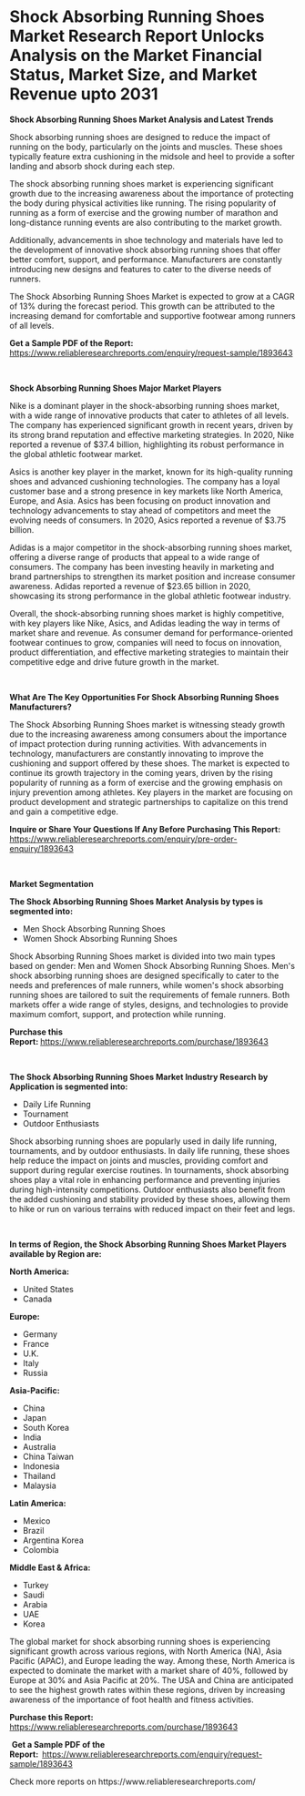 <p><h1>Shock Absorbing Running Shoes Market Research Report Unlocks Analysis on the Market Financial Status, Market Size, and Market Revenue upto 2031</h1></p><p><strong>Shock Absorbing Running Shoes Market Analysis and Latest Trends</strong></p>
<p><p>Shock absorbing running shoes are designed to reduce the impact of running on the body, particularly on the joints and muscles. These shoes typically feature extra cushioning in the midsole and heel to provide a softer landing and absorb shock during each step.</p><p>The shock absorbing running shoes market is experiencing significant growth due to the increasing awareness about the importance of protecting the body during physical activities like running. The rising popularity of running as a form of exercise and the growing number of marathon and long-distance running events are also contributing to the market growth.</p><p>Additionally, advancements in shoe technology and materials have led to the development of innovative shock absorbing running shoes that offer better comfort, support, and performance. Manufacturers are constantly introducing new designs and features to cater to the diverse needs of runners.</p><p>The Shock Absorbing Running Shoes Market is expected to grow at a CAGR of 13% during the forecast period. This growth can be attributed to the increasing demand for comfortable and supportive footwear among runners of all levels.</p></p>
<p><strong>Get a Sample PDF of the Report:&nbsp;</strong> <a href="https://www.reliableresearchreports.com/enquiry/request-sample/1893643">https://www.reliableresearchreports.com/enquiry/request-sample/1893643</a></p>
<p>&nbsp;</p>
<p><strong>Shock Absorbing Running Shoes Major Market Players</strong></p>
<p><p>Nike is a dominant player in the shock-absorbing running shoes market, with a wide range of innovative products that cater to athletes of all levels. The company has experienced significant growth in recent years, driven by its strong brand reputation and effective marketing strategies. In 2020, Nike reported a revenue of $37.4 billion, highlighting its robust performance in the global athletic footwear market.</p><p>Asics is another key player in the market, known for its high-quality running shoes and advanced cushioning technologies. The company has a loyal customer base and a strong presence in key markets like North America, Europe, and Asia. Asics has been focusing on product innovation and technology advancements to stay ahead of competitors and meet the evolving needs of consumers. In 2020, Asics reported a revenue of $3.75 billion.</p><p>Adidas is a major competitor in the shock-absorbing running shoes market, offering a diverse range of products that appeal to a wide range of consumers. The company has been investing heavily in marketing and brand partnerships to strengthen its market position and increase consumer awareness. Adidas reported a revenue of $23.65 billion in 2020, showcasing its strong performance in the global athletic footwear industry.</p><p>Overall, the shock-absorbing running shoes market is highly competitive, with key players like Nike, Asics, and Adidas leading the way in terms of market share and revenue. As consumer demand for performance-oriented footwear continues to grow, companies will need to focus on innovation, product differentiation, and effective marketing strategies to maintain their competitive edge and drive future growth in the market.</p></p>
<p>&nbsp;</p>
<p><strong>What Are The Key Opportunities For Shock Absorbing Running Shoes Manufacturers?</strong></p>
<p><p>The Shock Absorbing Running Shoes market is witnessing steady growth due to the increasing awareness among consumers about the importance of impact protection during running activities. With advancements in technology, manufacturers are constantly innovating to improve the cushioning and support offered by these shoes. The market is expected to continue its growth trajectory in the coming years, driven by the rising popularity of running as a form of exercise and the growing emphasis on injury prevention among athletes. Key players in the market are focusing on product development and strategic partnerships to capitalize on this trend and gain a competitive edge.</p></p>
<p><strong>Inquire or Share Your Questions If Any Before Purchasing This Report:</strong> <a href="https://www.reliableresearchreports.com/enquiry/pre-order-enquiry/1893643">https://www.reliableresearchreports.com/enquiry/pre-order-enquiry/1893643</a></p>
<p>&nbsp;</p>
<p><strong>Market Segmentation</strong></p>
<p><strong>The Shock Absorbing Running Shoes Market Analysis by types is segmented into:</strong></p>
<p><ul><li>Men Shock Absorbing Running Shoes</li><li>Women Shock Absorbing Running Shoes</li></ul></p>
<p><p>Shock Absorbing Running Shoes market is divided into two main types based on gender: Men and Women Shock Absorbing Running Shoes. Men's shock absorbing running shoes are designed specifically to cater to the needs and preferences of male runners, while women's shock absorbing running shoes are tailored to suit the requirements of female runners. Both markets offer a wide range of styles, designs, and technologies to provide maximum comfort, support, and protection while running.</p></p>
<p><strong>Purchase this Report:&nbsp;</strong><a href="https://www.reliableresearchreports.com/purchase/1893643">https://www.reliableresearchreports.com/purchase/1893643</a></p>
<p>&nbsp;</p>
<p><strong>The Shock Absorbing Running Shoes Market Industry Research by Application is segmented into:</strong></p>
<p><ul><li>Daily Life Running</li><li>Tournament</li><li>Outdoor Enthusiasts</li></ul></p>
<p><p>Shock absorbing running shoes are popularly used in daily life running, tournaments, and by outdoor enthusiasts. In daily life running, these shoes help reduce the impact on joints and muscles, providing comfort and support during regular exercise routines. In tournaments, shock absorbing shoes play a vital role in enhancing performance and preventing injuries during high-intensity competitions. Outdoor enthusiasts also benefit from the added cushioning and stability provided by these shoes, allowing them to hike or run on various terrains with reduced impact on their feet and legs.</p></p>
<p>&nbsp;</p>
<p><strong>In terms of Region, the Shock Absorbing Running Shoes Market Players available by Region are:</strong></p>
<p>
    <p> <strong> North America: </strong>
        <ul>
            <li>United States</li>
            <li>Canada</li>
        </ul>
        </p> 
    <p> <strong> Europe: </strong>
        <ul>
            <li>Germany</li>
            <li>France</li>
            <li>U.K.</li>
            <li>Italy</li>
            <li>Russia</li>
        </ul>
        </p> 
    <p> <strong> Asia-Pacific: </strong>
        <ul>
            <li>China</li>
            <li>Japan</li>
            <li>South Korea</li>
            <li>India</li>
            <li>Australia</li>
            <li>China Taiwan</li>
            <li>Indonesia</li>
            <li>Thailand</li>
            <li>Malaysia</li>
        </ul>
        </p> 
    <p> <strong> Latin America: </strong>
        <ul>
            <li>Mexico</li>
            <li>Brazil</li>
            <li>Argentina Korea</li>
            <li>Colombia</li>
        </ul>
        </p> 
    <p> <strong> Middle East & Africa: </strong>
        <ul>
            <li>Turkey</li>
            <li>Saudi</li>
            <li>Arabia</li>
            <li>UAE</li>
            <li>Korea</li>
        </ul>
    </p>
    </p>
<p><p>The global market for shock absorbing running shoes is experiencing significant growth across various regions, with North America (NA), Asia Pacific (APAC), and Europe leading the way. Among these, North America is expected to dominate the market with a market share of 40%, followed by Europe at 30% and Asia Pacific at 20%. The USA and China are anticipated to see the highest growth rates within these regions, driven by increasing awareness of the importance of foot health and fitness activities.</p></p>
<p><strong>Purchase this Report: </strong><a href="https://www.reliableresearchreports.com/purchase/1893643">https://www.reliableresearchreports.com/purchase/1893643</a></p>
<p>&nbsp;<strong>Get a Sample PDF of the Report:&nbsp;&nbsp;</strong><a href="https://www.reliableresearchreports.com/enquiry/request-sample/1893643">https://www.reliableresearchreports.com/enquiry/request-sample/1893643</a></p>
<p><strong></strong></p>
<p>Check more reports on https://www.reliableresearchreports.com/</p>